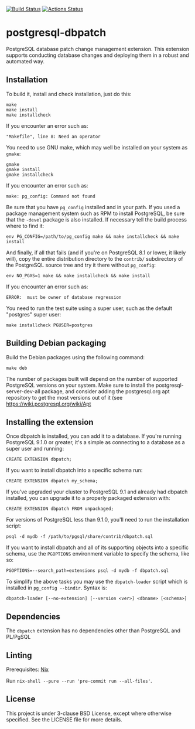 [![Build Status](https://secure.travis-ci.org/linz/postgresql-dbpatch.svg)](http://travis-ci.org/linz/postgresql-dbpatch)
[![Actions Status](https://github.com/linz/postgresql-dbpatch/workflows/test/badge.svg?branch=master)](https://github.com/linz/postgresql-dbpatch/actions)

# postgresql-dbpatch

PostgreSQL database patch change management extension. This extension supports conducting database
changes and deploying them in a robust and automated way.

## Installation

To build it, install and check installation, just do this:

    make
    make install
    make installcheck

If you encounter an error such as:

    "Makefile", line 8: Need an operator

You need to use GNU make, which may well be installed on your system as `gmake`:

    gmake
    gmake install
    gmake installcheck

If you encounter an error such as:

    make: pg_config: Command not found

Be sure that you have `pg_config` installed and in your path. If you used a package management
system such as RPM to install PostgreSQL, be sure that the `-devel` package is also installed. If
necessary tell the build process where to find it:

    env PG_CONFIG=/path/to/pg_config make && make installcheck && make install

And finally, if all that fails (and if you're on PostgreSQL 8.1 or lower, it likely will), copy the
entire distribution directory to the `contrib/` subdirectory of the PostgreSQL source tree and try
it there without `pg_config`:

    env NO_PGXS=1 make && make installcheck && make install

If you encounter an error such as:

    ERROR:  must be owner of database regression

You need to run the test suite using a super user, such as the default "postgres" super user:

    make installcheck PGUSER=postgres

## Building Debian packaging

Build the Debian packages using the following command:

    make deb

The number of packages built will depend on the number of supported PostgreSQL versions on your
system. Make sure to install the postgresql-server-dev-all package, and consider adding the
postgresql.org apt repository to get the most versions out of it (see
https://wiki.postgresql.org/wiki/Apt

## Installing the extension

Once dbpatch is installed, you can add it to a database. If you're running PostgreSQL 9.1.0 or
greater, it's a simple as connecting to a database as a super user and running:

    CREATE EXTENSION dbpatch;

If you want to install dbpatch into a specific schema run:

    CREATE EXTENSION dbpatch my_schema;

If you've upgraded your cluster to PostgreSQL 9.1 and already had dbpatch installed, you can upgrade
it to a properly packaged extension with:

    CREATE EXTENSION dbpatch FROM unpackaged;

For versions of PostgreSQL less than 9.1.0, you'll need to run the installation script:

    psql -d mydb -f /path/to/pgsql/share/contrib/dbpatch.sql

If you want to install dbpatch and all of its supporting objects into a specific schema, use the
`PGOPTIONS` environment variable to specify the schema, like so:

    PGOPTIONS=--search_path=extensions psql -d mydb -f dbpatch.sql

To simplify the above tasks you may use the `dbpatch-loader` script which is installed in
`pg_config --bindir`. Syntax is:

    dbpatch-loader [--no-extension] [--version <ver>] <dbname> [<schema>]

## Dependencies

The `dbpatch` extension has no dependencies other than PostgreSQL and PL/PgSQL

## Linting

Prerequisites: [Nix](https://nixos.org/download.html)

Run `nix-shell --pure --run 'pre-commit run --all-files'`.

## License

This project is under 3-clause BSD License, except where otherwise specified. See the LICENSE file
for more details.
